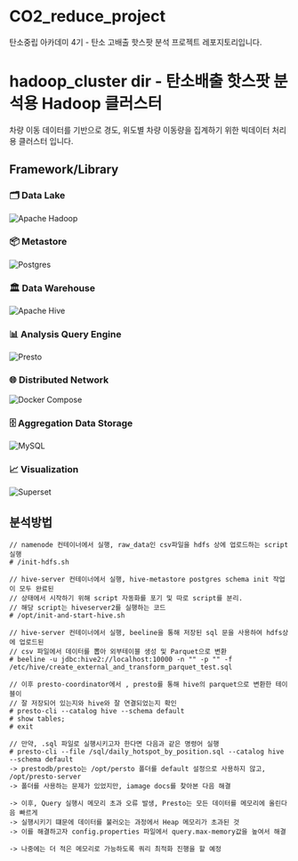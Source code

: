 # CO2_reduce_project
탄소중립 아카데미 4기 - 탄소 고배출 핫스팟 분석 프로젝트 레포지토리입니다.

# hadoop_cluster dir - 탄소배출 핫스팟 분석용 Hadoop 클러스터
차량 이동 데이터를 기반으로 경도, 위도별 차량 이동량을 집계하기 위한 빅데이터 처리용 클러스터 입니다.

## Framework/Library

### 🗂 Data Lake
![Apache Hadoop](https://img.shields.io/badge/apache_hadoop-66CCFF.svg?style=for-the-badge&logo=apachehadoop&logoColor=white)

### 📦 Metastore
![Postgres](https://img.shields.io/badge/postgres-%23316192.svg?style=for-the-badge&logo=postgresql&logoColor=white)

### 🏛 Data Warehouse
![Apache Hive](https://img.shields.io/badge/apache_hive-FDEE21.svg?style=for-the-badge&logo=apachehive&logoColor=white)

### 📊 Analysis Query Engine
![Presto](https://img.shields.io/badge/presto-5890FF.svg?style=for-the-badge&logo=presto&logoColor=white)

### 🌐 Distributed Network
![Docker Compose](https://img.shields.io/badge/docker_compose-2496ED.svg?style=for-the-badge&logo=docker&logoColor=white)

### 🗄 Aggregation Data Storage
![MySQL](https://img.shields.io/badge/mysql-4479A1.svg?style=for-the-badge&logo=mysql&logoColor=white)

### 📈 Visualization
![Superset](https://img.shields.io/badge/mysql-20A6C9.svg?style=for-the-badge&logo=apachesuperset&logoColor=white)


## 분석방법
```
// namenode 컨테이너에서 실행, raw_data인 csv파일을 hdfs 상에 업로드하는 script 실행
# /init-hdfs.sh

// hive-server 컨테이너에서 실행, hive-metastore postgres schema init 작업이 모두 완료된
// 상태에서 시작하기 위해 script 자동화를 포기 및 따로 script를 분리.
// 해당 script는 hiveserver2를 실행하는 코드
# /opt/init-and-start-hive.sh

// hive-server 컨테이너에서 실행, beeline을 통해 저장된 sql 문을 사용하여 hdfs상에 업로드된
// csv 파일에서 데이터를 뽑아 외부테이블 생성 및 Parquet으로 변환
# beeline -u jdbc:hive2://localhost:10000 -n "" -p "" -f /etc/hive/create_external_and_transform_parquet_test.sql

// 이후 presto-coordinator에서 , presto를 통해 hive의 parquet으로 변환한 테이블이 
// 잘 저장되어 있는지와 hive와 잘 연결되었는지 확인
# presto-cli --catalog hive --schema default
# show tables;
# exit

// 만약, .sql 파일로 실행시키고자 한다면 다음과 같은 명령어 실행
# presto-cli --file /sql/daily_hotspot_by_position.sql --catalog hive --schema default
-> prestodb/presto는 /opt/persto 폴더를 default 설정으로 사용하지 않고, /opt/presto-server
-> 폴더를 사용하는 문제가 있었지만, iamage docs를 찾아본 다음 해결

-> 이후, Query 실행시 메모리 초과 오류 발생, Presto는 모든 데이터를 메모리에 올린다음 빠르게 
-> 실행시키기 떄문에 데이터를 불러오는 과정에서 Heap 메모리가 초과된 것
-> 이를 해결하고자 config.properties 파일에서 query.max-memory값을 높여서 해결

-> 나중에는 더 적은 메모리로 가능하도록 쿼리 최적화 진행을 할 예정

```